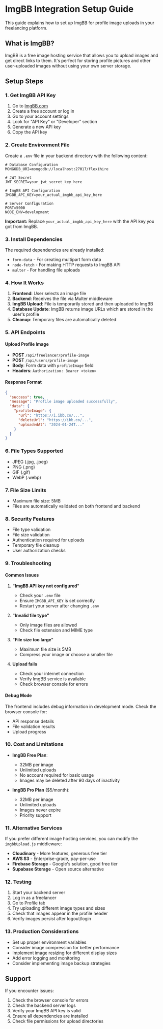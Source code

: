 # ImgBB Integration Setup Guide

This guide explains how to set up ImgBB for profile image uploads in your freelancing platform.

## What is ImgBB?

ImgBB is a free image hosting service that allows you to upload images and get direct links to them. It's perfect for storing profile pictures and other user-uploaded images without using your own server storage.

## Setup Steps

### 1. Get ImgBB API Key

1. Go to [ImgBB.com](https://imgbb.com/)
2. Create a free account or log in
3. Go to your account settings
4. Look for "API Key" or "Developer" section
5. Generate a new API key
6. Copy the API key

### 2. Create Environment File

Create a `.env` file in your backend directory with the following content:

```env
# Database Configuration
MONGODB_URI=mongodb://localhost:27017/flexihire

# JWT Secret
JWT_SECRET=your_jwt_secret_key_here

# ImgBB API Configuration
IMGBB_API_KEY=your_actual_imgbb_api_key_here

# Server Configuration
PORT=5000
NODE_ENV=development
```

**Important:** Replace `your_actual_imgbb_api_key_here` with the API key you got from ImgBB.

### 3. Install Dependencies

The required dependencies are already installed:
- `form-data` - For creating multipart form data
- `node-fetch` - For making HTTP requests to ImgBB API
- `multer` - For handling file uploads

### 4. How It Works

1. **Frontend**: User selects an image file
2. **Backend**: Receives the file via Multer middleware
3. **ImgBB Upload**: File is temporarily stored and then uploaded to ImgBB
4. **Database Update**: ImgBB returns image URLs which are stored in the user's profile
5. **Cleanup**: Temporary files are automatically deleted

### 5. API Endpoints

#### Upload Profile Image
- **POST** `/api/freelancer/profile-image`
- **POST** `/api/users/profile-image`
- **Body**: Form data with `profileImage` field
- **Headers**: `Authorization: Bearer <token>`

#### Response Format
```json
{
  "success": true,
  "message": "Profile image uploaded successfully",
  "data": {
    "profileImage": {
      "url": "https://i.ibb.co/...",
      "deleteUrl": "https://ibb.co/...",
      "uploadedAt": "2024-01-24T..."
    }
  }
}
```

### 6. File Types Supported

- JPEG (.jpg, .jpeg)
- PNG (.png)
- GIF (.gif)
- WebP (.webp)

### 7. File Size Limits

- Maximum file size: 5MB
- Files are automatically validated on both frontend and backend

### 8. Security Features

- File type validation
- File size validation
- Authentication required for uploads
- Temporary file cleanup
- User authorization checks

### 9. Troubleshooting

#### Common Issues

1. **"ImgBB API key not configured"**
   - Check your `.env` file
   - Ensure `IMGBB_API_KEY` is set correctly
   - Restart your server after changing `.env`

2. **"Invalid file type"**
   - Only image files are allowed
   - Check file extension and MIME type

3. **"File size too large"**
   - Maximum file size is 5MB
   - Compress your image or choose a smaller file

4. **Upload fails**
   - Check your internet connection
   - Verify ImgBB service is available
   - Check browser console for errors

#### Debug Mode

The frontend includes debug information in development mode. Check the browser console for:
- API response details
- File validation results
- Upload progress

### 10. Cost and Limitations

- **ImgBB Free Plan**: 
  - 32MB per image
  - Unlimited uploads
  - No account required for basic usage
  - Images may be deleted after 90 days of inactivity

- **ImgBB Pro Plan** ($5/month):
  - 32MB per image
  - Unlimited uploads
  - Images never expire
  - Priority support

### 11. Alternative Services

If you prefer different image hosting services, you can modify the `imgbbUpload.js` middleware:

- **Cloudinary** - More features, generous free tier
- **AWS S3** - Enterprise-grade, pay-per-use
- **Firebase Storage** - Google's solution, good free tier
- **Supabase Storage** - Open source alternative

### 12. Testing

1. Start your backend server
2. Log in as a freelancer
3. Go to Profile tab
4. Try uploading different image types and sizes
5. Check that images appear in the profile header
6. Verify images persist after logout/login

### 13. Production Considerations

- Set up proper environment variables
- Consider image compression for better performance
- Implement image resizing for different display sizes
- Add error logging and monitoring
- Consider implementing image backup strategies

## Support

If you encounter issues:
1. Check the browser console for errors
2. Check the backend server logs
3. Verify your ImgBB API key is valid
4. Ensure all dependencies are installed
5. Check file permissions for upload directories

